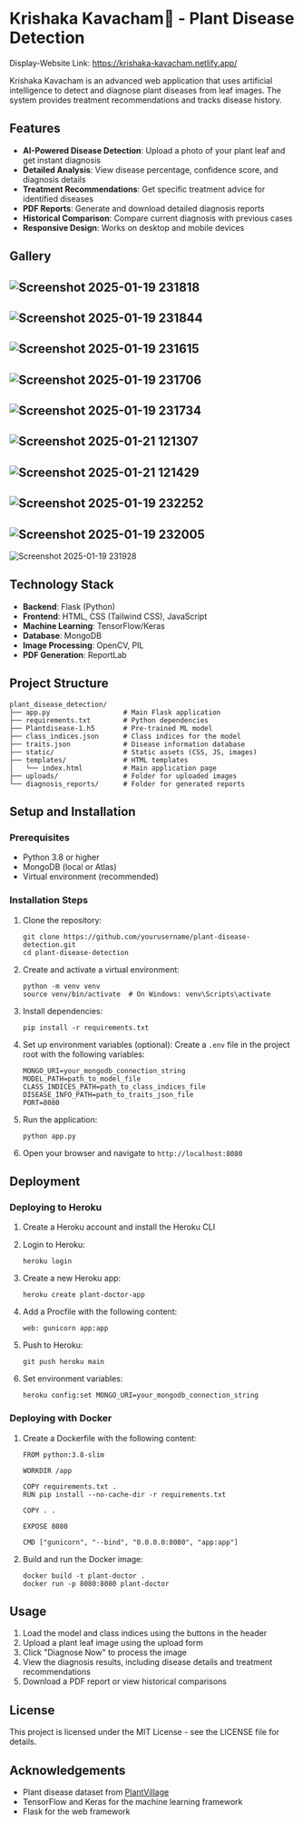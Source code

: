 # Krishaka Kavacham🌱 - Plant Disease Detection

Display-Website Link: https://krishaka-kavacham.netlify.app/

Krishaka Kavacham is an advanced web application that uses artificial intelligence to detect and diagnose plant diseases from leaf images. The system provides treatment recommendations and tracks disease history.



## Features

- **AI-Powered Disease Detection**: Upload a photo of your plant leaf and get instant diagnosis
- **Detailed Analysis**: View disease percentage, confidence score, and diagnosis details
- **Treatment Recommendations**: Get specific treatment advice for identified diseases
- **PDF Reports**: Generate and download detailed diagnosis reports
- **Historical Comparison**: Compare current diagnosis with previous cases
- **Responsive Design**: Works on desktop and mobile devices

## Gallery
![Screenshot 2025-01-19 231818](https://github.com/user-attachments/assets/34f9db94-0dbb-484e-852d-79c8d910cd1f)
---
![Screenshot 2025-01-19 231844](https://github.com/user-attachments/assets/29f87cc4-2af0-431f-b766-183f192f7507)
---
![Screenshot 2025-01-19 231615](https://github.com/user-attachments/assets/73367889-e778-44f1-a73b-e51a80b5e466)
---
![Screenshot 2025-01-19 231706](https://github.com/user-attachments/assets/58ecdf89-2c34-4633-a119-9b305451d02a)
---
![Screenshot 2025-01-19 231734](https://github.com/user-attachments/assets/61beb3ec-61a4-4c99-b500-a1107031599e)
---
![Screenshot 2025-01-21 121307](https://github.com/user-attachments/assets/db925072-211b-4b23-bfb5-b455c891c4a8)
---
![Screenshot 2025-01-21 121429](https://github.com/user-attachments/assets/cd4a7acb-8b39-4805-b657-c4200b0bc752)
---
![Screenshot 2025-01-19 232252](https://github.com/user-attachments/assets/3bedfebb-e718-4bb0-9452-9c58373aa11f)
---
![Screenshot 2025-01-19 232005](https://github.com/user-attachments/assets/b22dea0f-0c31-40a9-a65d-5b312ffc59c5)
---
![Screenshot 2025-01-19 231928](https://github.com/user-attachments/assets/1efca746-0132-42ca-90dd-d509983a6a6a)


## Technology Stack

- **Backend**: Flask (Python)
- **Frontend**: HTML, CSS (Tailwind CSS), JavaScript
- **Machine Learning**: TensorFlow/Keras
- **Database**: MongoDB
- **Image Processing**: OpenCV, PIL
- **PDF Generation**: ReportLab

## Project Structure

```
plant_disease_detection/
├── app.py                  # Main Flask application
├── requirements.txt        # Python dependencies
├── Plantdisease-1.h5       # Pre-trained ML model
├── class_indices.json      # Class indices for the model
├── traits.json             # Disease information database
├── static/                 # Static assets (CSS, JS, images)
├── templates/              # HTML templates
│   └── index.html          # Main application page
├── uploads/                # Folder for uploaded images
└── diagnosis_reports/      # Folder for generated reports
```

## Setup and Installation

### Prerequisites

- Python 3.8 or higher
- MongoDB (local or Atlas)
- Virtual environment (recommended)

### Installation Steps

1. Clone the repository:
   ```
   git clone https://github.com/yourusername/plant-disease-detection.git
   cd plant-disease-detection
   ```

2. Create and activate a virtual environment:
   ```
   python -m venv venv
   source venv/bin/activate  # On Windows: venv\Scripts\activate
   ```

3. Install dependencies:
   ```
   pip install -r requirements.txt
   ```

4. Set up environment variables (optional):
   Create a `.env` file in the project root with the following variables:
   ```
   MONGO_URI=your_mongodb_connection_string
   MODEL_PATH=path_to_model_file
   CLASS_INDICES_PATH=path_to_class_indices_file
   DISEASE_INFO_PATH=path_to_traits_json_file
   PORT=8080
   ```

5. Run the application:
   ```
   python app.py
   ```

6. Open your browser and navigate to `http://localhost:8080`

## Deployment

### Deploying to Heroku

1. Create a Heroku account and install the Heroku CLI
2. Login to Heroku:
   ```
   heroku login
   ```

3. Create a new Heroku app:
   ```
   heroku create plant-doctor-app
   ```

4. Add a Procfile with the following content:
   ```
   web: gunicorn app:app
   ```

5. Push to Heroku:
   ```
   git push heroku main
   ```

6. Set environment variables:
   ```
   heroku config:set MONGO_URI=your_mongodb_connection_string
   ```

### Deploying with Docker

1. Create a Dockerfile with the following content:
   ```
   FROM python:3.8-slim

   WORKDIR /app

   COPY requirements.txt .
   RUN pip install --no-cache-dir -r requirements.txt

   COPY . .

   EXPOSE 8080

   CMD ["gunicorn", "--bind", "0.0.0.0:8080", "app:app"]
   ```

2. Build and run the Docker image:
   ```
   docker build -t plant-doctor .
   docker run -p 8080:8080 plant-doctor
   ```

## Usage

1. Load the model and class indices using the buttons in the header
2. Upload a plant leaf image using the upload form
3. Click "Diagnose Now" to process the image
4. View the diagnosis results, including disease details and treatment recommendations
5. Download a PDF report or view historical comparisons

## License

This project is licensed under the MIT License - see the LICENSE file for details.

## Acknowledgements

- Plant disease dataset from [PlantVillage](https://plantvillage.psu.edu/)
- TensorFlow and Keras for the machine learning framework
- Flask for the web framework
